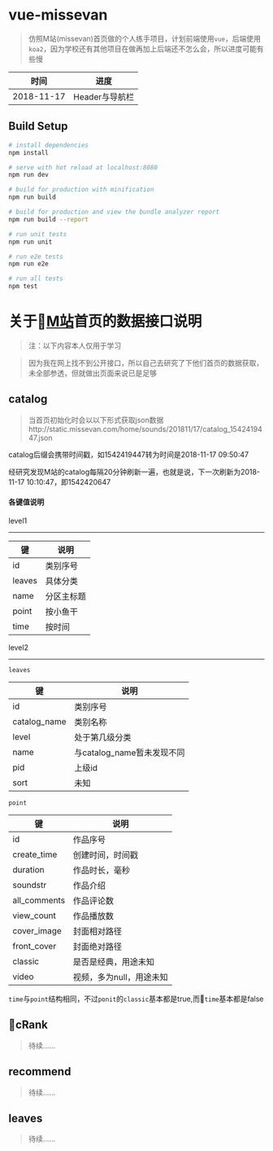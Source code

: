 # vue-missevan

> 仿照M站(missevan)首页做的个人练手项目，计划前端使用`vue`，后端使用`koa2`，因为学校还有其他项目在做再加上后端还不怎么会，所以进度可能有些慢

| 时间 | 进度 |
| ------ | ------ |
| 2018-11-17 | Header与导航栏 |

## Build Setup

``` bash
# install dependencies
npm install

# serve with hot reload at localhost:8080
npm run dev

# build for production with minification
npm run build

# build for production and view the bundle analyzer report
npm run build --report

# run unit tests
npm run unit

# run e2e tests
npm run e2e

# run all tests
npm test
```

# 关于[M站](www.missevan.com)首页的数据接口说明
>注：以下内容本人仅用于学习

> 因为我在网上找不到公开接口，所以自己去研究了下他们首页的数据获取，未全部参透，但就做出页面来说已是足够

## catalog
> 当首页初始化时会以以下形式获取json数据http://static.missevan.com/home/sounds/201811/17/catalog_1542419447.json

catalog后缀会携带时间戳，如1542419447转为时间是2018-11-17 09:50:47

经研究发现M站的catalog每隔20分钟刷新一遍，也就是说，下一次刷新为2018-11-17 10:10:47，即1542420647

#### 各键值说明

level1

---

| 键 | 说明 |
| ------ | ------ |
| id | 类别序号 |
| leaves | 具体分类 |
| name | 分区主标题 |
| point | 按小鱼干 |
| time | 按时间 |

level2

---

`leaves`

| 键 | 说明 |
| ------ | ------ |
| id | 类别序号 |
| catalog_name | 类别名称 |
| level | 处于第几级分类 |
| name | 与catalog_name暂未发现不同 |
| pid | 上级id |
| sort | 未知 |

`point`

| 键 | 说明 |
| ------ | ------ |
| id | 作品序号 |
| create_time | 创建时间，时间戳 |
| duration | 作品时长，毫秒 |
| soundstr | 作品介绍 |
| all_comments | 作品评论数 |
| view_count | 作品播放数 |
| cover_image | 封面相对路径 |
| front_cover | 封面绝对路径 |
| classic | 是否是经典，用途未知 |
| video | 视频，多为null，用途未知 |

`time`与`point`结构相同，不过`ponit`的`classic`基本都是true,而`time`基本都是false

## cRank

> 待续......

## recommend

> 待续......

## leaves

> 待续......
